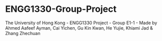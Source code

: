 # ENGG1330-Group-Project
The University of Hong Kong - ENGG1330 Project - Group E1-1 - Made by Ahmed Aafeef Ayman, Cai Yichen, Gu Kin Kwan, He Yujie, Khiami Jad &amp; Zhang Zhechuan
